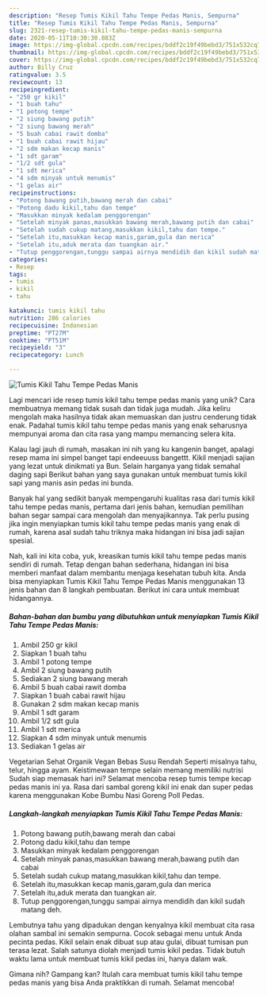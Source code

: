 ```yaml
---
description: "Resep Tumis Kikil Tahu Tempe Pedas Manis, Sempurna"
title: "Resep Tumis Kikil Tahu Tempe Pedas Manis, Sempurna"
slug: 2321-resep-tumis-kikil-tahu-tempe-pedas-manis-sempurna
date: 2020-05-11T10:30:30.883Z
image: https://img-global.cpcdn.com/recipes/bddf2c19f49bebd3/751x532cq70/tumis-kikil-tahu-tempe-pedas-manis-foto-resep-utama.jpg
thumbnail: https://img-global.cpcdn.com/recipes/bddf2c19f49bebd3/751x532cq70/tumis-kikil-tahu-tempe-pedas-manis-foto-resep-utama.jpg
cover: https://img-global.cpcdn.com/recipes/bddf2c19f49bebd3/751x532cq70/tumis-kikil-tahu-tempe-pedas-manis-foto-resep-utama.jpg
author: Billy Cruz
ratingvalue: 3.5
reviewcount: 13
recipeingredient:
- "250 gr kikil"
- "1 buah tahu"
- "1 potong tempe"
- "2 siung bawang putih"
- "2 siung bawang merah"
- "5 buah cabai rawit domba"
- "1 buah cabai rawit hijau"
- "2 sdm makan kecap manis"
- "1 sdt garam"
- "1/2 sdt gula"
- "1 sdt merica"
- "4 sdm minyak untuk menumis"
- "1 gelas air"
recipeinstructions:
- "Potong bawang putih,bawang merah dan cabai"
- "Potong dadu kikil,tahu dan tempe"
- "Masukkan minyak kedalam penggorengan"
- "Setelah minyak panas,masukkan bawang merah,bawang putih dan cabai"
- "Setelah sudah cukup matang,masukkan kikil,tahu dan tempe."
- "Setelah itu,masukkan kecap manis,garam,gula dan merica"
- "Setelah itu,aduk merata dan tuangkan air."
- "Tutup penggorengan,tunggu sampai airnya mendidih dan kikil sudah matang deh."
categories:
- Resep
tags:
- tumis
- kikil
- tahu

katakunci: tumis kikil tahu 
nutrition: 286 calories
recipecuisine: Indonesian
preptime: "PT27M"
cooktime: "PT51M"
recipeyield: "3"
recipecategory: Lunch

---
```



![Tumis Kikil Tahu Tempe Pedas Manis](https://img-global.cpcdn.com/recipes/bddf2c19f49bebd3/751x532cq70/tumis-kikil-tahu-tempe-pedas-manis-foto-resep-utama.jpg)

Lagi mencari ide resep tumis kikil tahu tempe pedas manis yang unik? Cara membuatnya memang tidak susah dan tidak juga mudah. Jika keliru mengolah maka hasilnya tidak akan memuaskan dan justru cenderung tidak enak. Padahal tumis kikil tahu tempe pedas manis yang enak seharusnya mempunyai aroma dan cita rasa yang mampu memancing selera kita.

Kalau lagi jauh di rumah, masakan ini nih yang ku kangenin banget, apalagi resep mama ini simpel banget tapi endeeuuss bangettt. Kikil menjadi sajian yang lezat untuk dinikmati ya Bun. Selain harganya yang tidak semahal daging sapi Berikut bahan yang saya gunakan untuk membuat tumis kikil sapi yang manis asin pedas ini bunda.

Banyak hal yang sedikit banyak mempengaruhi kualitas rasa dari tumis kikil tahu tempe pedas manis, pertama dari jenis bahan, kemudian pemilihan bahan segar sampai cara mengolah dan menyajikannya. Tak perlu pusing jika ingin menyiapkan tumis kikil tahu tempe pedas manis yang enak di rumah, karena asal sudah tahu triknya maka hidangan ini bisa jadi sajian spesial.


Nah, kali ini kita coba, yuk, kreasikan tumis kikil tahu tempe pedas manis sendiri di rumah. Tetap dengan bahan sederhana, hidangan ini bisa memberi manfaat dalam membantu menjaga kesehatan tubuh kita. Anda bisa menyiapkan Tumis Kikil Tahu Tempe Pedas Manis menggunakan 13 jenis bahan dan 8 langkah pembuatan. Berikut ini cara untuk membuat hidangannya.

<!--inarticleads1-->

##### Bahan-bahan dan bumbu yang dibutuhkan untuk menyiapkan Tumis Kikil Tahu Tempe Pedas Manis:

1. Ambil 250 gr kikil
1. Siapkan 1 buah tahu
1. Ambil 1 potong tempe
1. Ambil 2 siung bawang putih
1. Sediakan 2 siung bawang merah
1. Ambil 5 buah cabai rawit domba
1. Siapkan 1 buah cabai rawit hijau
1. Gunakan 2 sdm makan kecap manis
1. Ambil 1 sdt garam
1. Ambil 1/2 sdt gula
1. Ambil 1 sdt merica
1. Siapkan 4 sdm minyak untuk menumis
1. Sediakan 1 gelas air


Vegetarian Sehat Organik Vegan Bebas Susu Rendah Seperti misalnya tahu, telur, hingga ayam. Keistimewaan tempe selain memang memiliki nutrisi Sudah siap memasak hari ini? Selamat mencoba resep tumis tempe kecap pedas manis ini ya. Rasa dari sambal goreng kikil ini enak dan super pedas karena menggunakan Kobe Bumbu Nasi Goreng Poll Pedas. 

<!--inarticleads2-->

##### Langkah-langkah menyiapkan Tumis Kikil Tahu Tempe Pedas Manis:

1. Potong bawang putih,bawang merah dan cabai
1. Potong dadu kikil,tahu dan tempe
1. Masukkan minyak kedalam penggorengan
1. Setelah minyak panas,masukkan bawang merah,bawang putih dan cabai
1. Setelah sudah cukup matang,masukkan kikil,tahu dan tempe.
1. Setelah itu,masukkan kecap manis,garam,gula dan merica
1. Setelah itu,aduk merata dan tuangkan air.
1. Tutup penggorengan,tunggu sampai airnya mendidih dan kikil sudah matang deh.


Lembutnya tahu yang dipadukan dengan kenyalnya kikil membuat cita rasa olahan sambal ini semakin sempurna. Cocok sebagai menu untuk Anda pecinta pedas. Kikil selain enak dibuat sup atau gulai, dibuat tumisan pun terasa lezat. Salah satunya diolah menjadi tumis kikil pedas. Tidak butuh waktu lama untuk membuat tumis kikil pedas ini, hanya dalam wak. 

Gimana nih? Gampang kan? Itulah cara membuat tumis kikil tahu tempe pedas manis yang bisa Anda praktikkan di rumah. Selamat mencoba!
